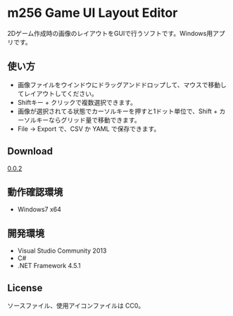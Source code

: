 # m256 Game UI Layout Editor

2Dゲーム作成時の画像のレイアウトをGUIで行うソフトです。Windows用アプリです。


## 使い方

- 画像ファイルをウインドウにドラッグアンドドロップして、マウスで移動してレイアウトしてください。
- Shiftキー + クリックで複数選択できます。
- 画像が選択されてる状態でカーソルキーを押すと1ドット単位で、Shift + カーソルキーならグリッド量で移動できます。
- File → Export で、CSV か YAML で保存できます。
 

## Download

[0.0.2](https://github.com/mieki256/m256GameUILayoutEditor/releases/tag/release_0.0.2)

## 動作確認環境

- Windows7 x64

## 開発環境

- Visual Studio Community 2013
- C#
- .NET Framework 4.5.1


## License

ソースファイル、使用アイコンファイルは CC0。

